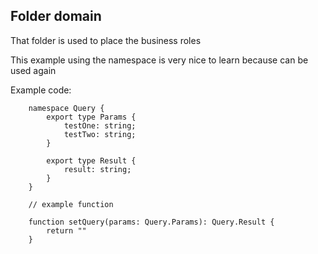 ## Folder domain

That folder is used to place the business roles

This example using the namespace is very nice to learn because can be used again

Example code:

```shell
    namespace Query {
        export type Params {
            testOne: string;
            testTwo: string;
        }

        export type Result {
            result: string;
        }
    }

    // example function

    function setQuery(params: Query.Params): Query.Result {
        return ""
    }
```
